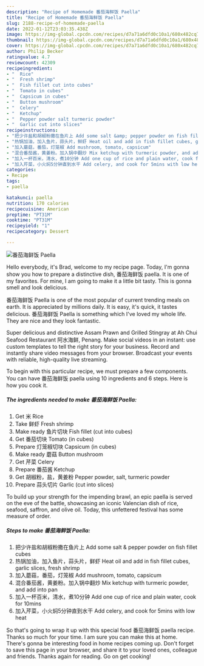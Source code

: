 ```yaml
---
description: "Recipe of Homemade 番茄海鲜饭 Paella"
title: "Recipe of Homemade 番茄海鲜饭 Paella"
slug: 2188-recipe-of-homemade-paella
date: 2022-01-12T23:03:35.438Z
image: https://img-global.cpcdn.com/recipes/d7a71a6dfd0c10a1/680x482cq70/番茄海鲜饭-paella-recipe-main-photo.jpg
thumbnail: https://img-global.cpcdn.com/recipes/d7a71a6dfd0c10a1/680x482cq70/番茄海鲜饭-paella-recipe-main-photo.jpg
cover: https://img-global.cpcdn.com/recipes/d7a71a6dfd0c10a1/680x482cq70/番茄海鲜饭-paella-recipe-main-photo.jpg
author: Philip Becker
ratingvalue: 4.7
reviewcount: 42309
recipeingredient:
- "  Rice"
- "  Fresh shrimp"
- "  Fish fillet cut into cubes"
- "  Tomato in cubes"
- "  Capsicum in cubes"
- "  Button mushroom"
- "  Celery"
- "  Ketchup"
- "  Pepper powder salt turmeric powder"
- "  Garlic cut into slices"
recipeinstructions:
- "把少许盐和胡椒粉撒在鱼片上 Add some salt &amp; pepper powder on fish fillet cubes"
- "热锅加油，加入鱼片，蒜头片，鲜虾 Heat oil and add in fish fillet cubes, garlic slices, fresh shrimp"
- "加入蘑菇，番茄，灯笼椒 Add mushroom, tomato, capsicum"
- "混合番茄酱，黄姜粉。加入锅中翻炒 Mix ketchup with turmeric powder, and add into pan"
- "加入一杯百米，清水，煮10分钟 Add one cup of rice and plain water, cook for 10mins"
- "加入芹菜，小火焖5分钟直到水干 Add celery, and cook for 5mins with low heat"
categories:
- Recipe
tags:
- paella

katakunci: paella 
nutrition: 170 calories
recipecuisine: American
preptime: "PT31M"
cooktime: "PT31M"
recipeyield: "1"
recipecategory: Dessert

---
```



![番茄海鲜饭 Paella](https://img-global.cpcdn.com/recipes/d7a71a6dfd0c10a1/680x482cq70/番茄海鲜饭-paella-recipe-main-photo.jpg)

Hello everybody, it's Brad, welcome to my recipe page. Today, I'm gonna show you how to prepare a distinctive dish, 番茄海鲜饭 paella. It is one of my favorites. For mine, I am going to make it a little bit tasty. This is gonna smell and look delicious.

番茄海鲜饭 Paella is one of the most popular of current trending meals on earth. It is appreciated by millions daily. It is easy, it's quick, it tastes delicious. 番茄海鲜饭 Paella is something which I've loved my whole life. They are nice and they look fantastic.

Super delicious and distinctive Assam Prawn and Grilled Stingray at Ah Chui Seafood Restaurant 阿水海鲜, Penang. Make social videos in an instant: use custom templates to tell the right story for your business. Record and instantly share video messages from your browser. Broadcast your events with reliable, high-quality live streaming.


To begin with this particular recipe, we must prepare a few components. You can have 番茄海鲜饭 paella using 10 ingredients and 6 steps. Here is how you cook it.

<!--inarticleads1-->

##### The ingredients needed to make 番茄海鲜饭 Paella:

1. Get  米 Rice
1. Take  鲜虾 Fresh shrimp
1. Make ready  鱼片切块 Fish fillet (cut into cubes)
1. Get  番茄切块 Tomato (in cubes)
1. Prepare  灯笼椒切块 Capsicum (in cubes)
1. Make ready  蘑菇 Button mushroom
1. Get  芹菜 Celery
1. Prepare  番茄酱 Ketchup
1. Get  胡椒粉，盐，黄姜粉 Pepper powder, salt, turmeric powder
1. Prepare  蒜头切片 Garlic (cut into slices)


To build up your strength for the impending brawl, an epic paella is served on the eve of the battle, showcasing an iconic Valencian dish of rice, seafood, saffron, and olive oil. Today, this unfettered festival has some measure of order. 

<!--inarticleads2-->

##### Steps to make 番茄海鲜饭 Paella:

1. 把少许盐和胡椒粉撒在鱼片上 Add some salt &amp; pepper powder on fish fillet cubes
1. 热锅加油，加入鱼片，蒜头片，鲜虾 Heat oil and add in fish fillet cubes, garlic slices, fresh shrimp
1. 加入蘑菇，番茄，灯笼椒 Add mushroom, tomato, capsicum
1. 混合番茄酱，黄姜粉。加入锅中翻炒 Mix ketchup with turmeric powder, and add into pan
1. 加入一杯百米，清水，煮10分钟 Add one cup of rice and plain water, cook for 10mins
1. 加入芹菜，小火焖5分钟直到水干 Add celery, and cook for 5mins with low heat




So that's going to wrap it up with this special food 番茄海鲜饭 paella recipe. Thanks so much for your time. I am sure you can make this at home. There's gonna be interesting food in home recipes coming up. Don't forget to save this page in your browser, and share it to your loved ones, colleague and friends. Thanks again for reading. Go on get cooking!

